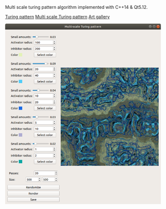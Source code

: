 Multi scale turing pattern algorithm implemented with C++14 & Qt5.12.

[Turing pattern](https://en.wikipedia.org/wiki/Turing_pattern)
[Multi scale Turing pattern](https://softologyblog.wordpress.com/2011/07/05/multi-scale-turing-patterns/)
[Art gallery](http://rreusser.github.io/multiscale-turing-pattern-gallery/)

![ui example](https://raw.githubusercontent.com/leogout/multiscale-turing-pattern/master/ui-example.png)
